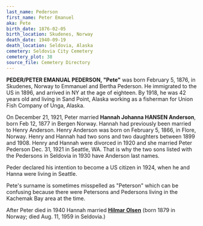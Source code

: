 ```yaml
---
last_name: Pederson
first_name: Peter Emanuel
aka: Pete
birth_date: 1876-02-05
birth_location: Skudenes, Norway
death_date: 1940-09-19
death_location: Seldovia, Alaska
cemetery: Seldovia City Cemetery
cemetery_plot: 38
source_file: Cemetery Directory
---
```

**PEDER/PETER EMANUAL PEDERSON, "Pete"** was born February 5, 1876, in Skudenes, Norway to Emmanuel and Bertha Pederson.  He immigrated to the US in 1896, and arrived in NY at the age of eighteen. By 1918, he was 42 years old and living in Sand Point, Alaska working as a fisherman for Union Fish Company of Unga, Alaska. 

On December 21, 1921, Peter married **Hannah Johanna HANSEN Anderson**, born Feb 12, 1877 in Bergen Norway.  Hannah had previously been married to Henry Anderson. Henry Anderson was born on February 5, 1866, in Flore, Norway. Henry and Hannah had two sons and two daughters between 1899 and 1908. Henry and Hannah were divorced in 1920 and she married Peter Pederson Dec. 31, 1921 in Seattle, WA.  That is why the two sons listed with the Pedersons in Seldovia in 1930 have Anderson last names.  

Peder declared his intention to become a US citizen in 1924, when he and Hanna were living in Seattle. 

Pete's surname is sometimes misspelled as "Peterson" which can be confusing because there were Petersons and Pedersons living in the Kachemak Bay area at the time.

After Peter died in 1940 Hannah married [**Hilmar Olsen**](./Olsen_Hilmar.md) (born 1879 in Norway; died Aug. 11, 1959 in Seldovia.)
